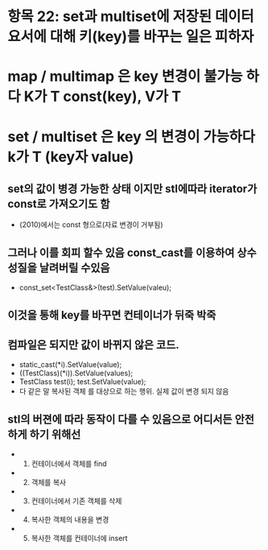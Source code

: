 # 항목 22: set과 multiset에 저장된 데이터 요서에 대해 키(key)를 바꾸는 일은 피하자

# map / multimap 은 key 변경이 불가능 하다 K가 T const(key), V가 T
# set / multiset 은 key 의 변경이 가능하다 k가 T (key자 value)

## set의 값이 병경 가능한 상태 이지만 stl에따라 iterator가 const로 가져오기도 함  
* (2010)에서는 const 형으로(자료 변경이 거부됨)

## 그러나 이를 회피 할수 있음 const_cast를 이용하여 상수 성질을 날려버릴 수있음
* const_set<TestClass&>(test).SetValue(valeu);

## 이것을 통해 key를 바꾸면 컨테이너가 뒤죽 박죽

## 컴파일은 되지만 값이 바뀌지 않은 코드.
* static_cast<TestClass>(*i).SetValue(value);
* ((TestClass)(*i)).SetValue(values);
* TestClass test(i); test.SetValue(value);
* 다 같은 말 복사된 객체 를 대상으로 하는 행위. 실제 값이 변경 되지 않음

## stl의 버젼에 따라 동작이 다를 수 있음으로 어디서든 안전하게 하기 위해선
* 1) 컨테이너에서 객체를 find
* 2) 객체를 복사
* 3) 컨테이너에서 기존 객체를 삭제
* 4) 복사한 객체의 내용을 변경
* 5) 복사한 객체를 컨테이너에 insert





